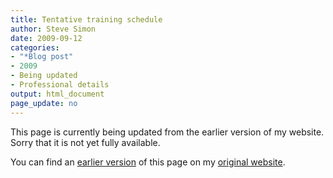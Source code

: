 ```yaml
---
title: Tentative training schedule
author: Steve Simon
date: 2009-09-12
categories:
- "*Blog post"
- 2009
- Being updated
- Professional details
output: html_document
page_update: no
---
```


This page is currently being updated from the earlier version of my website. Sorry that it is not yet fully available.

<!---More--->

You can find an [earlier version][sim1] of this page on my [original website][sim2].

[sim1]: http://www.pmean.com/09/TentativeTraining.html
[sim2]: http://www.pmean.com/original_site.html 
